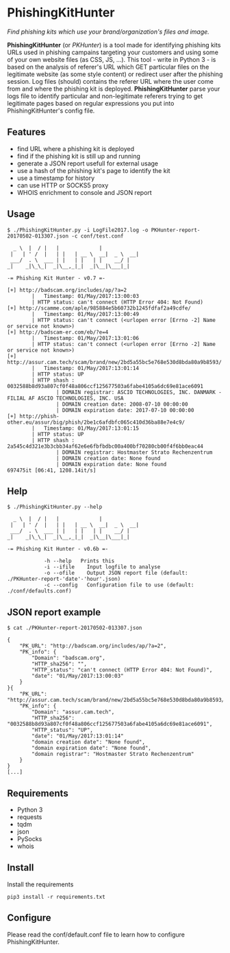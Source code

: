 # PhishingKitHunter
*Find phishing kits which use your brand/organization's files and image.*

**PhishingKitHunter** (or *PKHunter*) is a tool made for identifying phishing kits URLs used in phishing campains targeting your customers and using some of your own website files (as CSS, JS, ...).
This tool - write in Python 3 - is based on the analysis of referer's URL which GET particular files on the legitimate website (as some style content) or redirect user after the phishing session. Log files (should) contains the referer URL where the user come from and where the phishing kit is deployed.
**PhishingKitHunter** parse your logs file to identify particular and non-legitimate referers trying to get legitimate pages based on regular expressions you put into PhishingKitHunter's config file.

## Features
- find URL where a phishing kit is deployed
- find if the phishing kit is still up and running
- generate a JSON report usefull for external usage
- use a hash of the phishing kit's page to identify the kit
- use a timestamp for history
- can use HTTP or SOCKS5 proxy
- WHOIS enrichment to console and JSON report

## Usage
~~~
$ ./PhishingKitHunter.py -i LogFile2017.log -o PKHunter-report-20170502-013307.json -c conf/test.conf

  _ \  |  / |   |             |            
 |   | ' /  |   | |   | __ \  __|  _ \  __|
 ___/  . \  ___ | |   | |   | |    __/ |   
_|    _|\_\_|  _|\__,_|_|  _|\__|\___|_|   

-= Phishing Kit Hunter - v0.7 =-

[+] http://badscam.org/includes/ap/?a=2
		|   Timestamp: 01/May/2017:13:00:03
		| HTTP status: can't connect (HTTP Error 404: Not Found)
[+] http://scamme.com/aple/985884e5b60732b1245fdfaf2a49cdfe/
		|   Timestamp: 01/May/2017:13:00:49
		| HTTP status: can't connect (<urlopen error [Errno -2] Name or service not known>)
[+] http://badscam-er.com/eb/?e=4
		|   Timestamp: 01/May/2017:13:01:06
		| HTTP status: can't connect (<urlopen error [Errno -2] Name or service not known>)
[+] http://assur.cam.tech/scam/brand/new/2bd5a55bc5e768e530d8bda80a9b8593/
		|   Timestamp: 01/May/2017:13:01:14
		| HTTP status: UP
		| HTTP shash : 0032588b8d93a807cf0f48a806ccf125677503a6fabe4105a6dc69e81ace6091
                | DOMAIN registrar: ASCIO TECHNOLOGIES, INC. DANMARK - FILIAL AF ASCIO TECHNOLOGIES, INC. USA
                | DOMAIN creation date: 2008-07-10 00:00:00
                | DOMAIN expiration date: 2017-07-10 00:00:00
[+] http://phish-other.eu/assur/big/phish/2be1c6afdbfc065c410d36ba88e7e4c9/
		|   Timestamp: 01/May/2017:13:01:15
		| HTTP status: UP
		| HTTP shash : 2a545c4d321e3b3cbb34af62e6e6fbfbdbc00a400bf70280cb00f4f6bb0eac44
                | DOMAIN registrar: Hostmaster Strato Rechenzentrum
                | DOMAIN creation date: None found
                | DOMAIN expiration date: None found
697475it [06:41, 1208.14it/s]
~~~

## Help
~~~
$ ./PhishingKitHunter.py --help

  _ \  |  / |   |             |            
 |   | ' /  |   | |   | __ \  __|  _ \  __|
 ___/  . \  ___ | |   | |   | |    __/ |   
_|    _|\_\_|  _|\__,_|_|  _|\__|\___|_|    

-= Phishing Kit Hunter - v0.6b =-

			-h --help   Prints this
			-i --ifile    Input logfile to analyse
			-o --ofile    Output JSON report file (default: ./PKHunter-report-'date'-'hour'.json)
			-c --config   Configuration file to use (default: ./conf/defaults.conf)
~~~

## JSON report example
~~~
$ cat ./PKHunter-report-20170502-013307.json

{
    "PK_URL": "http://badscam.org/includes/ap/?a=2",
    "PK_info": {
        "Domain": "badscam.org",
        "HTTP_sha256": "",
        "HTTP_status": "can't connect (HTTP Error 404: Not Found)",
        "date": "01/May/2017:13:00:03"
    }
}{
    "PK_URL": "http://assur.cam.tech/scam/brand/new/2bd5a55bc5e768e530d8bda80a9b8593/",
    "PK_info": {
        "Domain": "assur.cam.tech",
        "HTTP_sha256": "0032588b8d93a807cf0f48a806ccf125677503a6fabe4105a6dc69e81ace6091",
        "HTTP_status": "UP",
        "date": "01/May/2017:13:01:14"
        "domain creation date": "None found",
        "domain expiration date": "None found",
        "domain registrar": "Hostmaster Strato Rechenzentrum"
    }
}
[...]
~~~

## Requirements
* Python 3
* requests
* tqdm
* json
* PySocks
* whois

## Install
Install the requirements
~~~
pip3 install -r requirements.txt
~~~

## Configure
Please read the conf/default.conf file to learn how to configure PhishingKitHunter.
